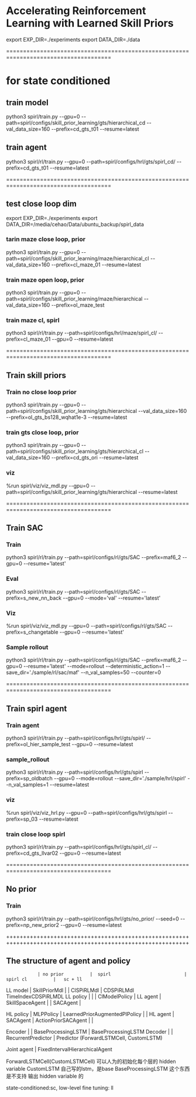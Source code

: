 # Accelerating Reinforcement Learning with Learned Skill Priors



export EXP_DIR=./experiments
export DATA_DIR=./data

=====================================================================================
# for state conditioned 
## train model
python3 spirl/train.py --gpu=0 --path=spirl/configs/skill_prior_learning/gts/hierarchical_cd --val_data_size=160 --prefix=cd_gts_t01 --resume=latest
## train agent
python3 spirl/rl/train.py --gpu=0 --path=spirl/configs/hrl/gts/spirl_cd/ --prefix=cd_gts_t01  --resume=latest


=====================================================================================
## test close loop dim
export EXP_DIR=./experiments
export DATA_DIR=/media/cehao/Data/ubuntu_backup/spirl_data

### tarin maze close loop, prior
python3 spirl/train.py --gpu=0 --path=spirl/configs/skill_prior_learning/maze/hierarchical_cl --val_data_size=160 --prefix=cl_maze_01 --resume=latest

### train maze open loop, prior
python3 spirl/train.py --gpu=0 --path=spirl/configs/skill_prior_learning/maze/hierarchical --val_data_size=160 --prefix=ol_maze_test

### train maze cl, spirl
python3 spirl/rl/train.py --path=spirl/configs/hrl/maze/spirl_cl/ --prefix=cl_maze_01 --gpu=0 --resume=latest



=====================================================================================
## Train skill priors
### Train no close loop prior
python3 spirl/train.py --gpu=0 --path=spirl/configs/skill_prior_learning/gts/hierarchical --val_data_size=160 --prefix=ol_gts_bs128_wqhat1e-3 --resume=latest


### train gts close loop, prior
python3 spirl/train.py --gpu=0 --path=spirl/configs/skill_prior_learning/gts/hierarchical_cl --val_data_size=160 --prefix=cd_gts_ori --resume=latest


### viz
%run spirl/viz/viz_mdl.py --gpu=0 --path=spirl/configs/skill_prior_learning/gts/hierarchical --resume=latest


=====================================================================================
## Train SAC
### Train
python3 spirl/rl/train.py --path=spirl/configs/rl/gts/SAC --prefix=maf6_2 --gpu=0 --resume='latest'

### Eval
python3 spirl/rl/train.py --path=spirl/configs/rl/gts/SAC --prefix=s_new_nn_back --gpu=0  --mode='val' --resume='latest'

### Viz
%run spirl/viz/viz_mdl.py --gpu=0 --path=spirl/configs/rl/gts/SAC --prefix=s_changetable --gpu=0  --resume='latest'


### Sample rollout
python3 spirl/rl/train.py --path=spirl/configs/rl/gts/SAC --prefix=maf6_2 --gpu=0 --resume='latest' --mode=rollout --deterministic_action=1 --save_dir='./sample/rl/sac/maf' --n_val_samples=50 --counter=0

=====================================================================================
## Train spirl agent
### Train agent
python3 spirl/rl/train.py --path=spirl/configs/hrl/gts/spirl/ --prefix=ol_hier_sample_test --gpu=0 --resume=latest

### sample_rollout
python3 spirl/rl/train.py --path=spirl/configs/hrl/gts/spirl --prefix=sp_oldbatch --gpu=0  --mode=rollout --save_dir='./sample/hrl/spirl' --n_val_samples=1 --resume=latest

### viz
%run spirl/viz/viz_hrl.py --gpu=0 --path=spirl/configs/hrl/gts/spirl --prefix=sp_03 --resume=latest


### train close loop spirl
python3 spirl/rl/train.py --path=spirl/configs/hrl/gts/spirl_cl/ --prefix=cd_gts_llvar02 --gpu=0 --resume=latest

=====================================================================================
## No prior
### Train
python3 spirl/rl/train.py --path=spirl/configs/hrl/gts/no_prior/ --seed=0 --prefix=np_new_prior2 --gpu=0 --resume=latest






++++++++++++++++++++++++++++++++++++++++++++++++++++++++++++++++++++++++++++++++++++++++++++++++++++++++++++
## The structure of agent and policy

                | no prior          |  spirl                            | spirl cl          |   sc + ll

 LL model       | SkillPriorMdl     |                                   | ClSPiRLMdl        | CDSPiRLMdl TimeIndexCDSPiRLMDL
 LL policy      |                   |                                   | ClModelPolicy     | 
 LL agent       | SkillSpaceAgent   |                                   | SACAgent          |

 HL policy      | MLPPolicy         | LearnedPriorAugmentedPIPolicy     |                   |
 HL agent       | SACAgent          | ActionPriorSACAgent               |                   |

 Encoder        |                   | BaseProcessingLSTM                | BaseProcessingLSTM
 Decoder        |                   | RecurrentPredictor                | Predictor
                                      (ForwardLSTMCell, CustomLSTM)

 Joint agent    | FixedIntervalHierarchicalAgent



ForwardLSTMCell(CustomLSTMCell) 可以人为的初始化每个层的 hidden variable
CustomLSTM 自己写的lstm，是base
BaseProcessingLSTM 这个东西是不支持 输出 hidden variable 的

state-conditioned:sc, low-level fine tuning: ll

